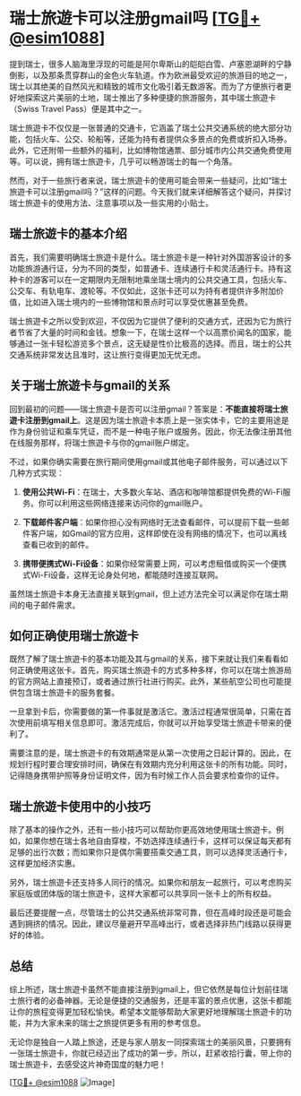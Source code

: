 # 瑞士旅遊卡可以注册gmail吗 [[TG💪+ @esim1088](https://t.me/s/esim1088)]

提到瑞士，很多人脑海里浮现的可能是阿尔卑斯山的皑皑白雪、卢塞恩湖畔的宁静倒影，以及那条贯穿群山的金色火车轨道。作为欧洲最受欢迎的旅游目的地之一，瑞士以其绝美的自然风光和精致的城市文化吸引着无数游客。而为了方便旅行者更好地探索这片美丽的土地，瑞士推出了多种便捷的旅游服务，其中瑞士旅遊卡（Swiss Travel Pass）便是其中之一。

瑞士旅遊卡不仅仅是一张普通的交通卡，它涵盖了瑞士公共交通系统的绝大部分功能，包括火车、公交、轮船等，还能为持有者提供众多景点的免费或折扣入场券。此外，它还附带一些额外的福利，比如博物馆通票、部分城市内公共交通免费使用等。可以说，拥有瑞士旅遊卡，几乎可以畅游瑞士的每一个角落。

然而，对于一些旅行者来说，瑞士旅遊卡的使用可能会带来一些疑问，比如“瑞士旅遊卡可以注册gmail吗？”这样的问题。今天我们就来详细解答这个疑问，并探讨瑞士旅遊卡的使用方法、注意事项以及一些实用的小贴士。

## 瑞士旅遊卡的基本介绍

首先，我们需要明确瑞士旅遊卡是什么。瑞士旅遊卡是一种针对外国游客设计的多功能旅游通行证，分为不同的类型，如普通卡、连续通行卡和灵活通行卡。持有这种卡的游客可以在一定期限内无限制地乘坐瑞士境内的公共交通工具，包括火车、公交车、有轨电车、渡轮等。不仅如此，这张卡还可以为持有者提供许多附加价值，比如进入瑞士境内的一些博物馆和景点时可以享受优惠甚至免费。

瑞士旅遊卡之所以受到欢迎，不仅因为它提供了便利的交通方式，还因为它为旅行者节省了大量的时间和金钱。想象一下，在瑞士这样一个以高票价闻名的国家，能够通过一张卡轻松游览多个景点，这无疑是性价比极高的选择。而且，瑞士的公共交通系统非常发达且准时，这让旅行变得更加无忧无虑。

## 关于瑞士旅遊卡与gmail的关系

回到最初的问题——瑞士旅遊卡是否可以注册gmail？答案是：**不能直接将瑞士旅遊卡注册到gmail上**。这是因为瑞士旅遊卡本质上是一张实体卡，它的主要用途是作为身份验证和乘车凭证，而不是一种电子账户或服务。因此，你无法像注册其他在线服务那样，将瑞士旅遊卡与你的gmail账户绑定。

不过，如果你确实需要在旅行期间使用gmail或其他电子邮件服务，可以通过以下几种方式实现：

1. **使用公共Wi-Fi**：在瑞士，大多数火车站、酒店和咖啡馆都提供免费的Wi-Fi服务。你可以利用这些网络连接来访问你的gmail账户。
   
2. **下载邮件客户端**：如果你担心没有网络时无法查看邮件，可以提前下载一些邮件客户端，如Gmail的官方应用，这样即使在没有网络的情况下，也可以离线查看已收到的邮件。

3. **携带便携式Wi-Fi设备**：如果你经常需要上网，可以考虑租借或购买一个便携式Wi-Fi设备，这样无论身处何地，都能随时连接互联网。

虽然瑞士旅遊卡本身无法直接关联到gmail，但上述方法完全可以满足你在瑞士期间的电子邮件需求。

## 如何正确使用瑞士旅遊卡

既然了解了瑞士旅遊卡的基本功能及其与gmail的关系，接下来就让我们来看看如何正确使用这张卡。首先，购买瑞士旅遊卡的方式多种多样，你可以在瑞士旅游局的官方网站上直接预订，或者通过旅行社进行购买。此外，某些航空公司也可能提供包含瑞士旅遊卡的服务套餐。

一旦拿到卡后，你需要做的第一件事就是激活它。激活过程通常很简单，只需在首次使用前填写相关信息即可。激活完成后，你就可以开始享受瑞士旅遊卡带来的便利了。

需要注意的是，瑞士旅遊卡的有效期通常是从第一次使用之日起计算的。因此，在规划行程时要合理安排时间，确保在有效期内充分利用这张卡的所有功能。同时，记得随身携带护照等身份证明文件，因为有时候工作人员会要求检查你的证件。

## 瑞士旅遊卡使用中的小技巧

除了基本的操作之外，还有一些小技巧可以帮助你更高效地使用瑞士旅遊卡。例如，如果你想在瑞士各地自由穿梭，不妨选择连续通行卡，这样可以保证每天都有足够的出行次数；而如果你只是偶尔需要搭乘交通工具，则可以选择灵活通行卡，这样更加经济实惠。

另外，瑞士旅遊卡还支持多人同行的情况。如果你和朋友一起旅行，可以考虑购买家庭版或团体版的瑞士旅遊卡，这样大家都可以共享同一张卡上的所有权益。

最后还要提醒一点，尽管瑞士的公共交通系统非常可靠，但在高峰时段还是可能会遇到拥挤的情况。因此，建议尽量避开早高峰出行，或者选择非热门线路以获得更好的体验。

## 总结

综上所述，瑞士旅遊卡虽然不能直接注册到gmail上，但它依然是每位计划前往瑞士旅行者的必备神器。无论是便捷的交通服务，还是丰富的景点优惠，这张卡都能让你的旅程变得更加轻松愉快。希望本文能够帮助大家更好地理解瑞士旅遊卡的功能，并为大家未来的瑞士之旅提供更多有用的参考信息。

无论你是独自一人踏上旅途，还是与家人朋友一同探索瑞士的美丽风景，只要拥有一张瑞士旅遊卡，你就已经迈出了成功的第一步。所以，赶紧收拾行囊，带上你的瑞士旅遊卡，去感受这片神奇国度的魅力吧！

[[TG💪+ @esim1088](https://t.me/s/esim1088) ![Image](https://i.postimg.cc/4NQfJmqS/Snipaste-2025-05-13-00-14-12.png)]